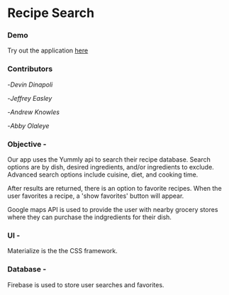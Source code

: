# Recipe Search

### Demo

Try out the application [here](https://devindinapoli.github.io/Recipe-Search/)

### Contributors  

-*Devin Dinapoli*

-*Jeffrey Easley*

-*Andrew Knowles*

-*Abby Olaleye*

### Objective - 

Our app uses the Yummly api to search their recipe database. Search options are by dish, desired ingredients, and/or ingredients to exclude.  Advanced search options include cuisine, diet, and cooking time.

After results are returned, there is an option to favorite recipes.  When the user favorites a recipe, a 'show favorites' button will appear.

Google maps API is used to provide the user with nearby grocery stores where they can purchase the indgredients for their dish.

### UI -

Materialize is the the CSS framework.

### Database -

Firebase is used to store user searches and favorites.




